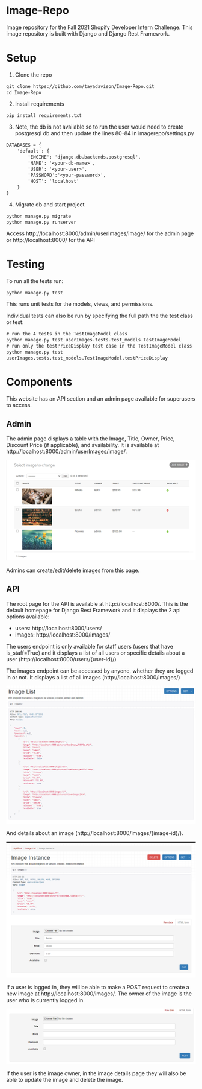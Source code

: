 # Image-Repo

Image repository for the Fall 2021 Shopify Developer Intern Challenge. This image repository is built with Django and Django Rest Framework.

# Setup

1. Clone the repo
```
git clone https://github.com/tayadavison/Image-Repo.git
cd Image-Repo
```
2. Install requirements
```
pip install requirements.txt
```
3. Note, the db is not available so to run the user would need to create postgresql db and then update the lines 80-84 in imagerepo/settings.py
```
DATABASES = {
    'default': {
        'ENGINE': 'django.db.backends.postgresql',
        'NAME': '<your-db-name>',
        'USER': '<your-user>',
        'PASSWORD':'<your-password>',
        'HOST': 'localhost'
    }
}
```
4. Migrate db and start project
```
python manage.py migrate
python manage.py runserver
```

Access http://localhost:8000/admin/userImages/image/ for the admin page or http://localhost:8000/ for the API

# Testing
To run all the tests run: 
```
python manage.py test
```

This runs unit tests for the models, views, and permissions.

Individual tests can also be run by specifying the full path the the test class or test:
```
# run the 4 tests in the TestImageModel class
python manage.py test userImages.tests.test_models.TestImageModel 
# run only the testPriceDisplay test case in the TestImageModel class
python manage.py test userImages.tests.test_models.TestImageModel.testPriceDisplay
```

# Components

This website has an API section and an admin page available for superusers to access.

## Admin 
The admin page displays a table with the Image, Title, Owner, Price, Discount Price (if applicable), and availability. It is available at http://localhost:8000/admin/userImages/image/.

![admin page](./documentation/AdminTable.PNG)

Admins can create/edit/delete images from this page.

## API
The root page for the API is available at http://localhost:8000/. This is the default homepage for Django Rest Framework and it displays the 2 api options available: 
- users: http://localhost:8000/users/
- images: http://localhost:8000/images/

The users endpoint is only available for staff users (users that have is_staff=True) and it displays a list of all users or specific details about a user (http://localhost:8000/users/{user-id}/)

The images endpoint can be accessed by anyone, whether they are logged in or not. It displays a list of all images (http://localhost:8000/images/) 

![image list](./documentation/ImageList.PNG)

And details about an image (http://localhost:8000/images/{image-id}/). 

![image details](./documentation/ImageDetails.PNG)

If a user is logged in, they will be able to make a POST request to create a new image at http://localhost:8000/images/. The owner of the image is the user who is currently logged in.

![post request](./documentation/PostRequest.PNG)

If the user is the image owner, in the image details page they will also be able to update the image and delete the image. 




